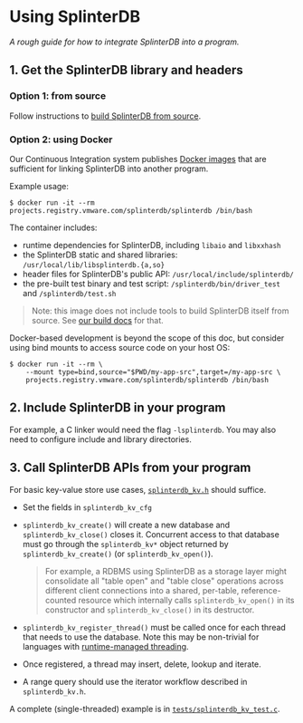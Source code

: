 # Using SplinterDB

_A rough guide for how to integrate SplinterDB into a program._

## 1. Get the SplinterDB library and headers

### Option 1: from source
Follow instructions to [build SplinterDB from source](build.md).

### Option 2: using Docker
Our Continuous Integration system publishes [Docker images](../Dockerfile)
that are sufficient for linking SplinterDB into another program.

Example usage:
```shell
$ docker run -it --rm projects.registry.vmware.com/splinterdb/splinterdb /bin/bash
```

The container includes:
- runtime dependencies for SplinterDB, including `libaio` and `libxxhash`
- the SplinterDB static and shared libraries: `/usr/local/lib/libsplinterdb.{a,so}`
- header files for SplinterDB's public API: `/usr/local/include/splinterdb/`
- the pre-built test binary and test script: `/splinterdb/bin/driver_test` and `/splinterdb/test.sh`

> Note: this image does not include tools to build SplinterDB itself
from source.  See [our build docs](build.md) for that.

Docker-based development is beyond the scope of this doc, but consider
using bind mounts to access source code on your host OS:
```shell
$ docker run -it --rm \
    --mount type=bind,source="$PWD/my-app-src",target=/my-app-src \
    projects.registry.vmware.com/splinterdb/splinterdb /bin/bash
```


## 2. Include SplinterDB in your program

For example, a C linker would need the flag `-lsplinterdb`.  You may also need to configure include and library directories.


## 3. Call SplinterDB APIs from your program

For basic key-value store use cases, [`splinterdb_kv.h`](../src/splinterdb_kv.h) should suffice.

- Set the fields in `splinterdb_kv_cfg`

- `splinterdb_kv_create()` will create a new database and `splinterdb_kv_close()` closes it.
   Concurrent access to that database must go through the `splinterdb_kv*` object
   returned by `splinterdb_kv_create()` (or `splinterdb_kv_open()`).

    > For example, a RDBMS using SplinterDB as a storage layer might consolidate all "table open" and "table close"
      operations across different client connections into a shared, per-table, reference-counted resource which
      internally calls `splinterdb_kv_open()` in its constructor and `splinterdb_kv_close()` in its destructor.

- `splinterdb_kv_register_thread()` must be called once for each thread that needs to use the database.  Note this may be non-trivial for languages with [runtime-managed threading](https://en.wikipedia.org/wiki/Green_threads).

- Once registered, a thread may insert, delete, lookup and iterate.

- A range query should use the iterator workflow described in `splinterdb_kv.h`.

A complete (single-threaded) example is in [`tests/splinterdb_kv_test.c`](../tests/splinterdb_kv_test.c).
